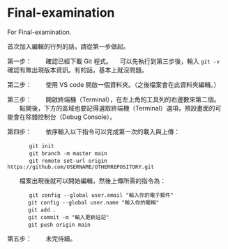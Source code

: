 # Final-examination
For Final-examination.

首次加入編輯的行列的話，請從第一步做起。

第一步：
　　確認已經下載 Git 程式。
  　可以先執行到第三步後，輸入 `git -v` 確認有無出現版本資訊。有的話，基本上就沒問題。

第二步：
　　使用 VS code 開啟一個資料夾。（之後檔案會在此資料夾編輯。）

第三步：
　　開啟終端機（Terminal），在左上角的工具列的右邊數來第二個。
　　點開後，下方的區域也要記得選取終端機（Terminal）選項，預設畫面的可能會在除錯控制台（Debug Console）。

第四步：
　　依序輸入以下指令可以完成第一次的載入與上傳：
```
  　　　git init
  　　　git branch -m master main
  　　　git remote set-url origin https://github.com/USERNAME/OTHERREPOSITORY.git
```
　　檔案出現後就可以開始編輯，然後上傳所需的指令為：
```
  　　　git config --global user.email "輸入你的電子郵件"
　　　　git config --global user.name "輸入你的暱稱"
　　　　git add .
　　　　git commit -m "輸入更新註記"
　　　　git push origin main
```
第五步：
　　未完待續。
